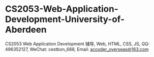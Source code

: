 # CS2053-Web-Application-Development-University-of-Aberdeen
CS2053 Web Application Development 辅导, Web, HTML, CSS, JS, QQ: 496352127, WeChat: cestbon_688, Email: accoder_overseas@163.com
